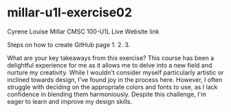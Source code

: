 # millar-u1l-exercise02

Cyrene Louise Millar
CMSC 100-U1L
Live Website link


Steps on how to create GitHub page
1.
2.
3.

What are your key takeaways from this exercise?
This course has been a delightful experience for me as it allows me to delve into a new field and nurture my creativity. While I wouldn't consider myself particularly artistic or inclined towards design, I've found joy in the process here. However, I often struggle with deciding on the appropriate colors and fonts to use, as I lack confidence in blending them harmoniously. Despite this challenge, I'm eager to learn and improve my design skills.
